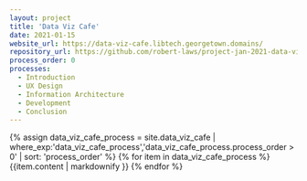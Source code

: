 ```yaml
---
layout: project
title: 'Data Viz Cafe'
date: 2021-01-15
website_url: https://data-viz-cafe.libtech.georgetown.domains/
repository_url: https://github.com/robert-laws/project-jan-2021-data-viz-cafe
process_order: 0
processes:
  - Introduction
  - UX Design
  - Information Architecture
  - Development
  - Conclusion
---
```


{% assign data_viz_cafe_process = site.data_viz_cafe | where_exp:'data_viz_cafe_process','data_viz_cafe_process.process_order > 0' | sort: 'process_order' %}
{% for item in data_viz_cafe_process %}
{{item.content | markdownify }}
{% endfor %}
